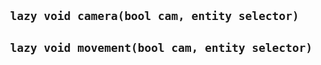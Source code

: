 ## ` lazy void camera(bool cam, entity selector)`


## ` lazy void movement(bool cam, entity selector)`



